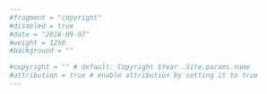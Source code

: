 ```yaml
---
#fragment = "copyright"
#disabled = true
#date = "2016-09-07"
#weight = 1250
#background = ""

#copyright = "" # default: Copyright $Year .Site.params.name
#attribution = true # enable attribution by setting it to true
---
```

